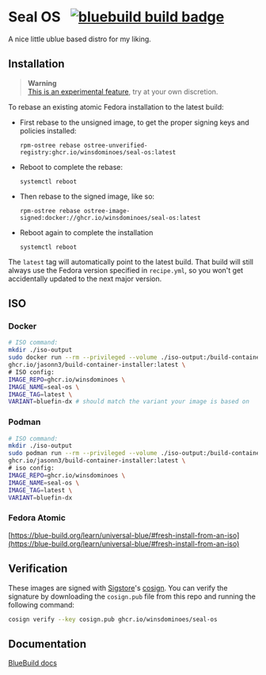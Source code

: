 # Seal OS &nbsp; [![bluebuild build badge](https://github.com/winsdominoes/seal-os/actions/workflows/build.yml/badge.svg)](https://github.com/winsdominoes/seal-os/actions/workflows/build.yml)

A nice little ublue based distro for my liking. 

## Installation

> **Warning**  
> [This is an experimental feature](https://www.fedoraproject.org/wiki/Changes/OstreeNativeContainerStable), try at your own discretion.

To rebase an existing atomic Fedora installation to the latest build:

- First rebase to the unsigned image, to get the proper signing keys and policies installed:
  ```
  rpm-ostree rebase ostree-unverified-registry:ghcr.io/winsdominoes/seal-os:latest
  ```
- Reboot to complete the rebase:
  ```
  systemctl reboot
  ```
- Then rebase to the signed image, like so:
  ```
  rpm-ostree rebase ostree-image-signed:docker://ghcr.io/winsdominoes/seal-os:latest
  ```
- Reboot again to complete the installation
  ```
  systemctl reboot
  ```

The `latest` tag will automatically point to the latest build. That build will still always use the Fedora version specified in `recipe.yml`, so you won't get accidentally updated to the next major version.

## ISO
### Docker
```bash
# ISO command:
mkdir ./iso-output
sudo docker run --rm --privileged --volume ./iso-output:/build-container-installer/build --pull=always \
ghcr.io/jasonn3/build-container-installer:latest \
# ISO config:
IMAGE_REPO=ghcr.io/winsdominoes \
IMAGE_NAME=seal-os \
IMAGE_TAG=latest \
VARIANT=bluefin-dx # should match the variant your image is based on
```
### Podman
```bash
# ISO command:
mkdir ./iso-output
sudo podman run --rm --privileged --volume ./iso-output:/build-container-installer/build --security-opt label=disable --pull=newer \
ghcr.io/jasonn3/build-container-installer:latest \
# iso config:
IMAGE_REPO=ghcr.io/winsdominoes \
IMAGE_NAME=seal-os \
IMAGE_TAG=latest \
VARIANT=bluefin-dx
```

### Fedora Atomic
[https://blue-build.org/learn/universal-blue/#fresh-install-from-an-iso](https://blue-build.org/learn/universal-blue/#fresh-install-from-an-iso)

## Verification

These images are signed with [Sigstore](https://www.sigstore.dev/)'s [cosign](https://github.com/sigstore/cosign). You can verify the signature by downloading the `cosign.pub` file from this repo and running the following command:

```bash
cosign verify --key cosign.pub ghcr.io/winsdominoes/seal-os
```

## Documentation

[BlueBuild docs](https://blue-build.org/how-to/setup/)